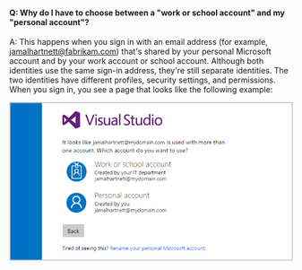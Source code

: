 #### Q:	Why do I have to choose between a "work or school account" and my "personal account"?

A:	This happens when you sign in with an email address (for example, jamalhartnett@fabrikam.com) that's shared by your personal Microsoft account and by your work account or school account. Although both identities use the same sign-in address, they're still separate identities. The two identities have different profiles, security settings, and permissions. When you sign in, you see a page that looks like the following example:

<img src="./_img/sign-in-picker.png" alt="Choose work or school account, or personal Microsoft account" style="border: 1px solid #CCCCCC">
